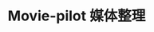 ---
title: Movie-pilot 媒体整理
order: 10
isOriginal: true
category:
    - NAS
tag:
    - movie-pilot
    - docker
---